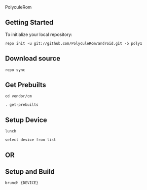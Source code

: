 PolyculeRom


Getting Started
---------------

To initialize your local repository:

    repo init -u git://github.com/PolyculeRom/android.git -b poly1

Download source
---------------

    repo sync
    
Get Prebuilts
---------------

    cd vendor/cm

    . get-prebuilts

Setup Device
---------------

    lunch

    select device from list

OR
---------------

Setup and Build
---------------

    brunch {DEVICE}
